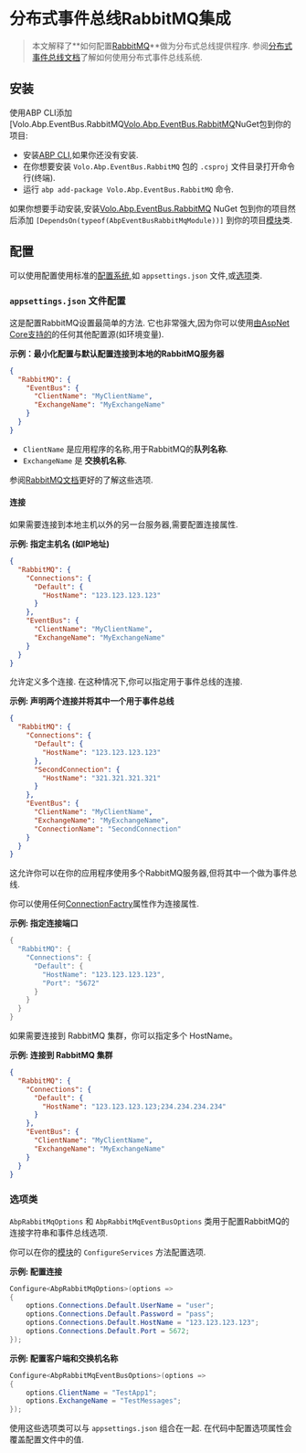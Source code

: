 # 分布式事件总线RabbitMQ集成

> 本文解释了**如何配置[RabbitMQ](https://www.rabbitmq.com/)**做为分布式总线提供程序. 参阅[分布式事件总线文档](Distributed-Event-Bus.md)了解如何使用分布式事件总线系统.

## 安装

使用ABP CLI添加[Volo.Abp.EventBus.RabbitMQ[Volo.Abp.EventBus.RabbitMQ](https://www.nuget.org/packages/Volo.Abp.EventBus.RabbitMQ)NuGet包到你的项目:

* 安装[ABP CLI](https://docs.abp.io/en/abp/latest/CLI),如果你还没有安装.
* 在你想要安装 `Volo.Abp.EventBus.RabbitMQ` 包的 `.csproj` 文件目录打开命令行(终端).
* 运行 `abp add-package Volo.Abp.EventBus.RabbitMQ` 命令.

如果你想要手动安装,安装[Volo.Abp.EventBus.RabbitMQ](https://www.nuget.org/packages/Volo.Abp.EventBus.RabbitMQ) NuGet 包到你的项目然后添加 `[DependsOn(typeof(AbpEventBusRabbitMqModule))]` 到你的项目[模块](Module-Development-Basics.md)类.

## 配置

可以使用配置使用标准的[配置系统](Configuration.md),如 `appsettings.json` 文件,或[选项](Options.md)类.

### `appsettings.json` 文件配置

这是配置RabbitMQ设置最简单的方法. 它也非常强大,因为你可以使用[由AspNet Core支持的](https://docs.microsoft.com/en-us/aspnet/core/fundamentals/configuration/)的任何其他配置源(如环境变量).

**示例：最小化配置与默认配置连接到本地的RabbitMQ服务器**

````json
{
  "RabbitMQ": {
    "EventBus": {
      "ClientName": "MyClientName",
      "ExchangeName": "MyExchangeName"
    }
  }
}
````

* `ClientName` 是应用程序的名称,用于RabbitMQ的**队列名称**.
* `ExchangeName` 是 **交换机名称**.

参阅[RabbitMQ文档](https://www.rabbitmq.com/dotnet-api-guide.html#exchanges-and-queues)更好的了解这些选项.

#### 连接

如果需要连接到本地主机以外的另一台服务器,需要配置连接属性.

**示例: 指定主机名 (如IP地址)**

````json
{
  "RabbitMQ": {
    "Connections": {
      "Default": {
        "HostName": "123.123.123.123"
      }
    },
    "EventBus": {
      "ClientName": "MyClientName",
      "ExchangeName": "MyExchangeName"
    }
  }
}
````

允许定义多个连接. 在这种情况下,你可以指定用于事件总线的连接.

**示例: 声明两个连接并将其中一个用于事件总线**

````json
{
  "RabbitMQ": {
    "Connections": {
      "Default": {
        "HostName": "123.123.123.123"
      },
      "SecondConnection": {
        "HostName": "321.321.321.321"
      }
    },
    "EventBus": {
      "ClientName": "MyClientName",
      "ExchangeName": "MyExchangeName",
      "ConnectionName": "SecondConnection"
    }
  }
}
````

这允许你可以在你的应用程序使用多个RabbitMQ服务器,但将其中一个做为事件总线.

你可以使用任何[ConnectionFactry](http://rabbitmq.github.io/rabbitmq-dotnet-client/api/RabbitMQ.Client.ConnectionFactory.html#properties)属性作为连接属性.

**示例: 指定连接端口**

````csharp
{
  "RabbitMQ": {
    "Connections": {
      "Default": {
        "HostName": "123.123.123.123",
        "Port": "5672"
      }
    }
  }
}
````

如果需要连接到 RabbitMQ 集群，你可以指定多个 HostName。

**示例: 连接到 RabbitMQ 集群**

```json
{
  "RabbitMQ": {
    "Connections": {
      "Default": {
        "HostName": "123.123.123.123;234.234.234.234"
      }
    },
    "EventBus": {
      "ClientName": "MyClientName",
      "ExchangeName": "MyExchangeName"
    }
  }
}
```

### 选项类

`AbpRabbitMqOptions` 和 `AbpRabbitMqEventBusOptions` 类用于配置RabbitMQ的连接字符串和事件总线选项.

你可以在你的[模块](Module-Development-Basics.md)的 `ConfigureServices` 方法配置选项.

**示例: 配置连接**

````csharp
Configure<AbpRabbitMqOptions>(options =>
{
    options.Connections.Default.UserName = "user";
    options.Connections.Default.Password = "pass";
    options.Connections.Default.HostName = "123.123.123.123";
    options.Connections.Default.Port = 5672;
});
````

**示例: 配置客户端和交换机名称**

````csharp
Configure<AbpRabbitMqEventBusOptions>(options =>
{
    options.ClientName = "TestApp1";
    options.ExchangeName = "TestMessages";
});
````

使用这些选项类可以与 `appsettings.json` 组合在一起. 在代码中配置选项属性会覆盖配置文件中的值.